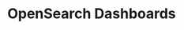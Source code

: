 ---
role: ui
title: OpenSearch Dashboards
artifact_id: opensearch-dashboards
architecture: x64
platform: linux
type: rpm
artifact_url: https://artifacts.opensearch.org/releases/bundle/opensearch-dashboards/1.3.8/opensearch-dashboards-1.3.8-linux-x64.rpm
version: 1.3.8
category: opensearch-dashboards
slug: opensearch-dashboards-1.3.8-linux-x64-rpm
signature: https://artifacts.opensearch.org/releases/bundle/opensearch-dashboards/1.3.8/opensearch-dashboards-1.3.8-linux-x64.rpm.sig
guide: https://opensearch.org/docs/latest/opensearch/install/rpm
---